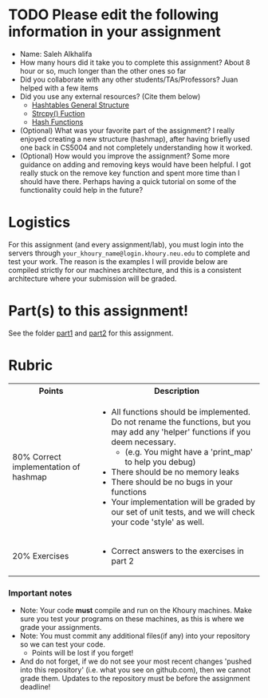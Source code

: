 # TODO Please edit the following information in your assignment

- Name: Saleh Alkhalifa
- How many hours did it take you to complete this assignment? About 8 hour or so, much longer than the other ones so far
- Did you collaborate with any other students/TAs/Professors? Juan helped with a few items
- Did you use any external resources? (Cite them below)
  - [Hashtables General Structure](https://www.youtube.com/watch?v=2Ti5yvumFTU)
  - [Strcpy() Fuction](https://www.programiz.com/c-programming/library-function/string.h/strcpy)
  - [Hash Functions](https://www.educba.com/hashing-function-in-c/)
- (Optional) What was your favorite part of the assignment? I really enjoyed creating a new structure (hashmap), after having briefly used one back in CS5004 and not completely understanding how it worked.
- (Optional) How would you improve the assignment? Some more guidance on adding and removing keys would have been helpful. I got really stuck on the remove key function and spent more time than I should have there. Perhaps having a quick tutorial on some of the functionality could help in the future?

# Logistics

For this assignment (and every assignment/lab), you must login into the servers through `your_khoury_name@login.khoury.neu.edu` to complete and test your work. The reason is the examples I will provide below are compiled strictly for our machines architecture, and this is a consistent architecture where your submission will be graded.

# Part(s) to this assignment!

See the folder [part1](./part1/) and [part2](./part2/) for this assignment.

# Rubric

 <table>
  <tbody>
    <tr>
      <th>Points</th>
      <th align="center">Description</th>
    </tr>
     <tr>
      <td>80% Correct implementation of hashmap</td>
      <td align="left"><ul><li>All functions should be implemented. Do not rename the functions, but you may add any 'helper' functions if you deem necessary.<ul><li>(e.g. You might have a 'print_map' to help you debug)</li></ul></li></li><li>There should be no memory leaks<li>There should be no bugs in your functions</li><li>Your implementation will be graded by our set of unit tests, and we will check your code 'style' as well.</li></li></ul></td>
    </tr>
    <tr>
      <td>20% Exercises</td>
      <td align="left"><ul><li>Correct answers to the exercises in part 2</li></ul></td>
    </tr>
  </tbody>
</table>

### Important notes

* Note: Your code **must** compile and run on the Khoury machines. Make sure you test your programs on these machines, as this is where we grade your assignments.
* Note: You must commit any additional files(if any) into your repository so we can test your code.
  * Points will be lost if you forget!
* And do not forget, if we do not see your most recent changes 'pushed into this repository' (i.e. what you see on github.com), then we cannot grade them. Updates to the repository must be before the assignment deadline!
